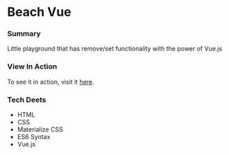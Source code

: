 # Beach Vue

### Summary
Little playground that has remove/set functionality with the power of Vue.js

### View In Action
To see it in action, visit it [here](https://yxnely.github.io/vue-playground/beachVue/Beach.html).

### Tech Deets
* HTML
* CSS
* Materialize CSS
* ES6 Syntax
* Vue.js